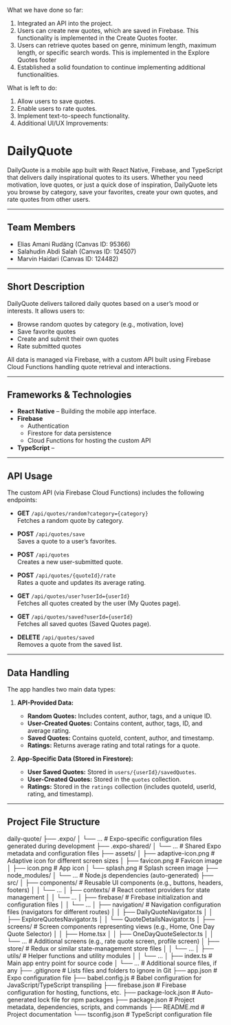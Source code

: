 What we have done so far:
1) Integrated an API into the project.
2) Users can create new quotes, which are saved in Firebase. This functionality is implemented in the Create Quotes footer.
3) Users can retrieve quotes based on genre, minimum length, maximum length, or specific search words. This is implemented in the Explore Quotes footer
4) Established a solid foundation to continue implementing additional functionalities.

What is left to do:
1) Allow users to save quotes.
2) Enable users to rate quotes.
3) Implement text-to-speech functionality.
4) Additional UI/UX Improvements:



# DailyQuote

DailyQuote is a mobile app built with React Native, Firebase, and TypeScript that delivers daily inspirational quotes to its users. Whether you need motivation, love quotes, or just a quick dose of inspiration, DailyQuote lets you browse by category, save your favorites, create your own quotes, and rate quotes from other users.

---

## Team Members

- Elias Amani Rudäng (Canvas ID: 95366)
- Salahudin Abdi Salah (Canvas ID: 124507)
- Marvin Haidari (Canvas ID: 124482)

---

## Short Description

DailyQuote delivers tailored daily quotes based on a user’s mood or interests. It allows users to:
- Browse random quotes by category (e.g., motivation, love)
- Save favorite quotes
- Create and submit their own quotes
- Rate submitted quotes

All data is managed via Firebase, with a custom API built using Firebase Cloud Functions handling quote retrieval and interactions.

---

## Frameworks & Technologies

- **React Native** – Building the mobile app interface.
- **Firebase**
  - Authentication
  - Firestore for data persistence
  - Cloud Functions for hosting the custom API
- **TypeScript** – 

---

## API Usage

The custom API (via Firebase Cloud Functions) includes the following endpoints:

- **GET** `/api/quotes/random?category={category}`  
  Fetches a random quote by category.

- **POST** `/api/quotes/save`  
  Saves a quote to a user’s favorites.

- **POST** `/api/quotes`  
  Creates a new user-submitted quote.

- **POST** `/api/quotes/{quoteId}/rate`  
  Rates a quote and updates its average rating.

- **GET** `/api/quotes/user?userId={userId}`  
  Fetches all quotes created by the user (My Quotes page).

- **GET** `/api/quotes/saved?userId={userId}`  
  Fetches all saved quotes (Saved Quotes page).

- **DELETE** `/api/quotes/saved`  
  Removes a quote from the saved list.

---

## Data Handling

The app handles two main data types:

1. **API-Provided Data:**
   - **Random Quotes:** Includes content, author, tags, and a unique ID.
   - **User-Created Quotes:** Contains content, author, tags, ID, and average rating.
   - **Saved Quotes:** Contains quoteId, content, author, and timestamp.
   - **Ratings:** Returns average rating and total ratings for a quote.

2. **App-Specific Data (Stored in Firestore):**
   - **User Saved Quotes:** Stored in `users/{userId}/savedQuotes`.
   - **User-Created Quotes:** Stored in the `quotes` collection.
   - **Ratings:** Stored in the `ratings` collection (includes quoteId, userId, rating, and timestamp).

---

## Project File Structure
daily-quote/
├── .expo/
│   └── ... # Expo-specific configuration files generated during development
├── .expo-shared/
│   └── ... # Shared Expo metadata and configuration files
├── assets/
│   ├── adaptive-icon.png # Adaptive icon for different screen sizes
│   ├── favicon.png # Favicon image
│   ├── icon.png # App icon
│   └── splash.png # Splash screen image
├── node_modules/
│   └── ... # Node.js dependencies (auto-generated)
├── src/
│   ├── components/ # Reusable UI components (e.g., buttons, headers, footers)
│   │   └── ...
│   ├── contexts/ # React context providers for state management
│   │   └── ...
│   ├── firebase/ # Firebase initialization and configuration files
│   │   └── ...
│   ├── navigation/ # Navigation configuration files (navigators for different routes)
│   │   ├── DailyQuoteNavigator.ts
│   │   ├── ExploreQuotesNavigator.ts
│   │   └── QuoteDetailsNavigator.ts
│   ├── screens/ # Screen components representing views (e.g., Home, One Day Quote Selector)
│   │   ├── Home.tsx
│   │   ├── OneDayQuoteSelector.ts
│   │   └── ... # Additional screens (e.g., rate quote screen, profile screen)
│   ├── store/ # Redux or similar state-management store files
│   │   └── ...
│   ├── utils/ # Helper functions and utility modules
│   │   └── ...
│   ├── index.ts # Main app entry point for source code
│   └── ... # Additional source files, if any
├── .gitignore # Lists files and folders to ignore in Git
├── app.json # Expo configuration file
├── babel.config.js # Babel configuration for JavaScript/TypeScript transpiling
├── firebase.json # Firebase configuration for hosting, functions, etc.
├── package-lock.json # Auto-generated lock file for npm packages
├── package.json # Project metadata, dependencies, scripts, and commands
├── README.md # Project documentation
└── tsconfig.json # TypeScript configuration file
